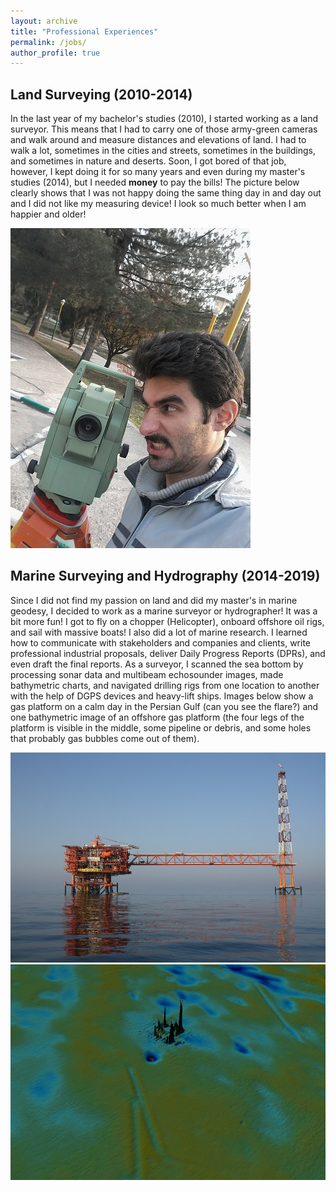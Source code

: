 ```yaml
---
layout: archive
title: "Professional Experiences"
permalink: /jobs/
author_profile: true
---
```


## Land Surveying (2010-2014)

In the last year of my bachelor's studies (2010), I started working as a land surveyor. This means that I had to carry one of those army-green cameras and walk around and measure distances and elevations of land. I had to walk a lot, sometimes in the cities and streets, sometimes in the buildings, and sometimes in nature and deserts. Soon, I got bored of that job, however, I kept doing it for so many years and even during my master's studies (2014), but I needed **money** to pay the bills! The picture below clearly shows that I was not happy doing the same thing day in and day out and I did not like my measuring device! I look so much better when I am happier and older!

![surveying](/images/Surveying.jpg)

## Marine Surveying and Hydrography (2014-2019)

Since I did not find my passion on land and did my master's in marine geodesy, I decided to work as a marine surveyor or hydrographer! It was a bit more fun! I got to fly on a chopper (Helicopter), onboard offshore oil rigs, and sail with massive boats! I also did a lot of marine research. I learned how to communicate with stakeholders and companies and clients, write professional industrial proposals, deliver Daily Progress Reports (DPRs), and even draft the final reports. As a surveyor, I scanned the sea bottom by processing sonar data and multibeam echosounder images, made bathymetric charts, and navigated drilling rigs from one location to another with the help of DGPS devices and heavy-lift ships. Images below show a gas platform on a calm day in the Persian Gulf (can you see the flare?) and one bathymetric image of an offshore gas platform (the four legs of the platform is visible in the middle, some pipeline or debris, and some holes that probably gas bubbles come out of them).

![surveying](/images/Rig.JPG)
![bathy](/images/Bathy.jpg)
